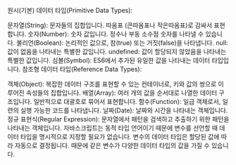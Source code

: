 원시(기본) 데이터 타입(Primitive Data Types):

문자열(String): 문자들의 집합입니다. 따옴표 (큰따옴표나 작은따옴표)로 감싸서 표현합니다.
숫자(Number): 숫자 값입니다. 정수나 부동 소수점 숫자를 나타낼 수 있습니다.
불리언(Boolean): 논리적인 값으로, 참(true) 또는 거짓(false)을 나타냅니다.
null: 값이 없음을 나타내는 특별한 값입니다.
undefined: 값이 할당되지 않았음을 나타내는 특별한 값입니다.
심볼(Symbol): ES6에서 추가된 유일한 값을 나타내는 데이터 타입입니다.
참조형 데이터 타입(Reference Data Types):

객체(Object): 복잡한 데이터 구조를 표현할 수 있는 컨테이너로, 키와 값의 쌍으로 이루어진 속성들의 집합입니다.
배열(Array): 여러 개의 값을 순서대로 나열한 데이터 구조입니다. 일반적으로 대괄호로 묶어서 표현합니다.
함수(Function): 일급 객체로서, 일련의 실행 가능한 코드를 나타냅니다.
날짜(Date): 날짜와 시간을 나타내는 객체입니다.
정규 표현식(Regular Expression): 문자열에서 패턴을 검색하고 추출하기 위한 패턴을 나타내는 객체입니다.
자바스크립트는 동적 타입 언어이기 때문에 변수를 선언할 때 데이터 타입을 명시적으로 지정할 필요가 없습니다. 변수의 데이터 타입은 할당된 값에 따라 자동으로 결정됩니다. 때문에 같은 변수가 다양한 데이터 타입의 값을 가질 수 있습니다.
